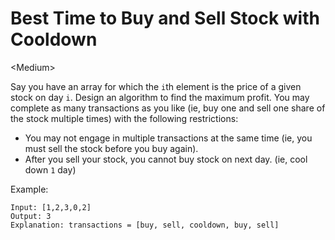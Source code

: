 # Best Time to Buy and Sell Stock with Cooldown

\<Medium>

Say you have an array for which the `i`th element is the price of a given stock
on day `i`. Design an algorithm to find the maximum profit. You may complete as
many transactions as you like (ie, buy one and sell one share of the stock
multiple times) with the following restrictions:
- You may not engage in multiple transactions at the same time (ie, you must
  sell the stock before you buy again).
- After you sell your stock, you cannot buy stock on next day. (ie, cool down `1`
  day)

Example:

```
Input: [1,2,3,0,2]
Output: 3 
Explanation: transactions = [buy, sell, cooldown, buy, sell]
```
